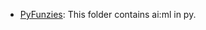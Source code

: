 - [PyFunzies](https://github.com/PabloRosas17/Vaults/tree/main/EclipsePy/py-funzies/): This folder contains ai:ml in py.
